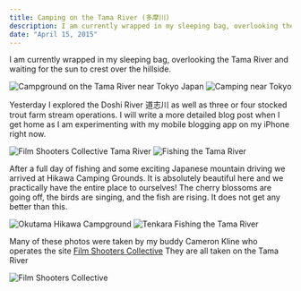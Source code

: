 ```yaml
---
title: Camping on the Tama River (多摩川)
description: I am currently wrapped in my sleeping bag, overlooking the Tama River and waiting for the sun to crest over the hillside.
date: "April 15, 2015"
---
```

<div class="text-lg m-2">
<p class="mb-2">I am currently wrapped in my sleeping bag, overlooking the Tama River and waiting for the sun to crest over the hillside.</p>

<img class="w-8/12 rounded-lg shadow-lg mx-auto" src="https://fallfish-tenkara-images.s3-us-west-1.amazonaws.com/FfT+-+Camping+on+the+Tama+River/S/Campground-Map_Japan_Tama-River.JPG" alt="Campground on the Tama River near Tokyo Japan" />

<img class="w-8/12 rounded-lg shadow-lg mx-auto" src="https://fallfish-tenkara-images.s3-us-west-1.amazonaws.com/FfT+-+Camping+on+the+Tama+River/S/Camping_Tama-River_Near-Tokyo-Japan.JPG" alt="Camping near Tokyo" />

<p class="mb-2 mt-2">Yesterday I explored the Doshi River </span>道志川 <span style="">as well as three or four stocked trout farm stream operations. I will write a more detailed blog post when I get home as I am experimenting with my mobile blogging app on my iPhone right now.</p>

<img class="w-8/12 rounded-lg shadow-lg mx-auto" src="https://fallfish-tenkara-images.s3-us-west-1.amazonaws.com/FfT+-+Camping+on+the+Tama+River/S/Film-Shooters-Collective_Tenkara_Tama-River.jpg" alt="Film Shooters Collective Tama River" />

<img class="w-8/12 rounded-lg shadow-lg mx-auto" src="https://fallfish-tenkara-images.s3-us-west-1.amazonaws.com/FfT+-+Camping+on+the+Tama+River/S/Fishing_Tama-River_Camping.JPG" alt="Fishing the Tama River" />

<p class="mb-2 mt-2">After a full day of fishing and some exciting Japanese mountain driving we arrived at Hikawa Camping Grounds. It is absolutely beautiful here and we practically have the entire place to ourselves! The cherry blossoms are going off, the birds are singing, and the fish are rising. It does not get any better than this.</p>

<img class="w-8/12 rounded-lg shadow-lg mx-auto" src="https://fallfish-tenkara-images.s3-us-west-1.amazonaws.com/FfT+-+Camping+on+the+Tama+River/S/Tama-River_Hikawa-Campground_Okutama_Film-Shooters-Collective.jpg" alt="Okutama Hikawa Campground" />

<img class="w-8/12 rounded-lg shadow-lg mx-auto" src="https://fallfish-tenkara-images.s3-us-west-1.amazonaws.com/FfT+-+Camping+on+the+Tama+River/S/Tenkara_Fishing_Tama-River_Film-Shooters-Collective.jpg" alt="Tenkara Fishing the Tama River" />

<p class="mt-2">Many of these photos were taken by my buddy Cameron Kline who operates the site <a href="https://filmshooterscollective.com/" target="_blank">Film Shooters Collective</a> They are all taken on the Tama River</p>

<img class="w-8/12 rounded-lg shadow-lg mx-auto" src="https://fallfish-tenkara-images.s3-us-west-1.amazonaws.com/FfT+-+Camping+on+the+Tama+River/S/Tenkara_Tama-River_Film-Shooters-Collective_Tokyo-Japan.jpg" alt="Film Shooters Collective" />
</div>
